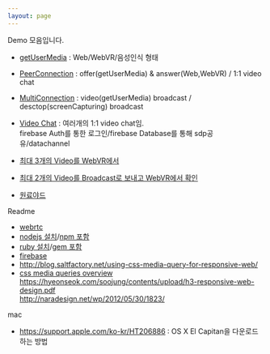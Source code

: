 ```yaml
---
layout: page
---
```


Demo 모음입니다.  

* [getUserMedia](https://jinfromkorea.github.io/hello-world/src/getusermedia/ "getUserMedia") : Web/WebVR/음성인식 형태 

* [PeerConnection](https://jinfromkorea.github.io/hello-world/src/peerconnection/ "PeerConnection") : offer(getUserMedia) & answer(Web,WebVR) / 1:1 video chat  

* [MultiConnection](https://jinfromkorea.github.io/hello-world/src/multiconnection/ "MultiConnection") : video(getUserMedia) broadcast / desctop(screenCapturing) broadcast

* [Video Chat](/demo "WebRTC(video call) with firebase")  :  여러개의 1:1 video chat임.  
firebase Auth를 통한 로그인/firebase Database를 통해 sdp공유/datachannel

* [최대 3개의 Video를 WebVR에서](https://jinfromkorea.github.io/hello-world/src/webvr-peerconnection "WebVR")  
* [최대 2개의 Video를 Broadcast로 보내고 WebVR에서 확인](https://jinfromkorea.github.io/hello-world/src/webvr-multiconnection "WebVR")  
* [원료야드](/demo/vr_yard.html "원료야드")

Readme  
* [webrtc](/readme/webrtc.html)
* [nodejs 설치](/readme/nodejs.html#nodejs)/[npm 포함](/readme/nodejs.html#npm)
* [ruby 설치](/readme/ruby.html#ruby)/[gem 포함](/readme/ruby.html)
* [firebase](/readme/firebase.html)
* http://blog.saltfactory.net/using-css-media-query-for-responsive-web/
* [css media queries overview](http://cssmediaqueries.com/overview.html)  
  https://hyeonseok.com/soojung/contents/upload/h3-responsive-web-design.pdf  
  http://naradesign.net/wp/2012/05/30/1823/  

mac 
* https://support.apple.com/ko-kr/HT206886 : OS X El Capitan을 다운로드하는 방법  